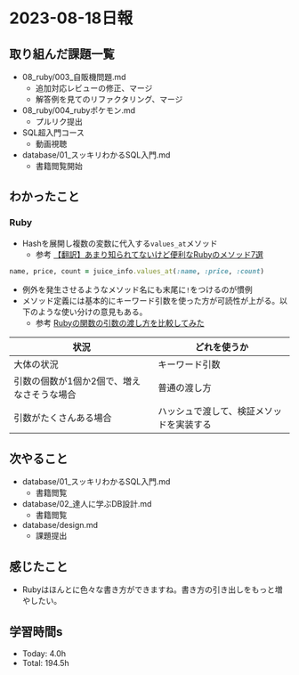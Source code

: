 # 2023-08-18日報

## 取り組んだ課題一覧
* 08_ruby/003_自販機問題.md
  * 追加対応レビューの修正、マージ
  * 解答例を見てのリファクタリング、マージ
* 08_ruby/004_rubyポケモン.md
  * プルリク提出
* SQL超入門コース
  * 動画視聴
* database/01_スッキリわかるSQL入門.md
  * 書籍閲覧開始

## わかったこと
### Ruby
* Hashを展開し複数の変数に代入する`values_at`メソッド
  * 参考 [【翻訳】あまり知られてないけど便利なRubyのメソッド7選](https://qiita.com/ayacai115/items/61e4bfed2171747cc6dd)
```rb
name, price, count = juice_info.values_at(:name, :price, :count)
```
* 例外を発生させるようなメソッド名にも末尾に`!`をつけるのが慣例
* メソッド定義には基本的にキーワード引数を使った方が可読性が上がる。以下のような使い分けの意見もある。
  * 参考 [Rubyの関数の引数の渡し方を比較してみた](https://zenn.dev/tekihei2317/articles/25217f2e89687a)

|状況|どれを使うか|
|---|---|
|大体の状況|キーワード引数|
|引数の個数が1個か2個で、増えなさそうな場合|	普通の渡し方|
|引数がたくさんある場合|ハッシュで渡して、検証メソッドを実装する|

## 次やること
* database/01_スッキリわかるSQL入門.md
  * 書籍閲覧
* database/02_達人に学ぶDB設計.md
  * 書籍閲覧
* database/design.md
  * 課題提出

## 感じたこと
* Rubyはほんとに色々な書き方ができますね。書き方の引き出しをもっと増やしたい。

## 学習時間s
* Today: 4.0h
* Total: 194.5h